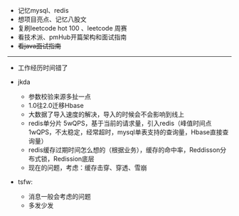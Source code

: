 - 记忆mysql、redis
- 想项目亮点、记忆八股文
- 复刷leetcode hot 100 、leetcode 周赛
- 看技术派、pmHub开篇架构和面试指南
- ~~看java面试指南~~




























---

- 工作经历时间错了
- jkda
  - 参数校验来源多扯一点
  - 1.0往2.0迁移Hbase
  - 大数据了导入速度的解决，导入的时候会不会影响到线上
  - redis单分片 5wQPS，基于当前的请求量，引入redis（峰值时间点1wQPS，不太稳定，经常超时，mysql单表支持的查询量，Hbase直接查询量）
  - redis缓存过期时间怎么想的（根据业务），缓存的命中率，Reddisson分布式锁，Redission底层
  - 现在的问题，考虑：缓存击穿、穿透、雪崩

- tsfw:
  - 消息一般会考虑的问题
  - 多发少发   













